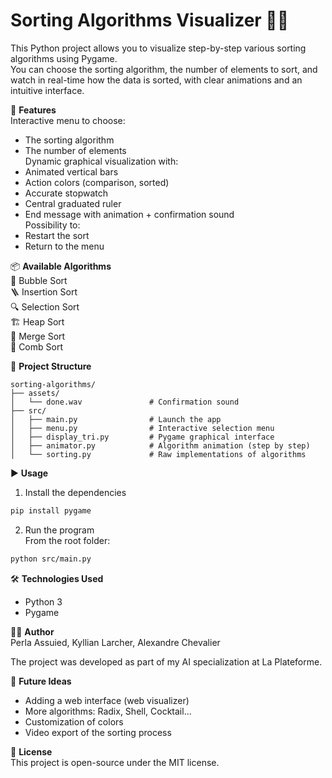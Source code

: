 # Sorting Algorithms Visualizer 🧠🎨

This Python project allows you to visualize step-by-step various sorting algorithms using Pygame.  
You can choose the sorting algorithm, the number of elements to sort, and watch in real-time how the data is sorted, with clear animations and an intuitive interface.

🚀 **Features**  
Interactive menu to choose:  
- The sorting algorithm  
- The number of elements  
Dynamic graphical visualization with:  
- Animated vertical bars  
- Action colors (comparison, sorted)  
- Accurate stopwatch  
- Central graduated ruler  
- End message with animation + confirmation sound  
Possibility to:  
- Restart the sort  
- Return to the menu

📦 **Available Algorithms**  
🔁 Bubble Sort  
🪜 Insertion Sort  
🔍 Selection Sort  
🏗 Heap Sort  
🧬 Merge Sort  
🦷 Comb Sort

📁 **Project Structure**  
```
sorting-algorithms/
├── assets/
│   └── done.wav               # Confirmation sound  
├── src/
│   ├── main.py                # Launch the app  
│   ├── menu.py                # Interactive selection menu  
│   ├── display_tri.py         # Pygame graphical interface  
│   ├── animator.py            # Algorithm animation (step by step)  
│   └── sorting.py             # Raw implementations of algorithms  
```

▶️ **Usage**  
1. Install the dependencies  
```bash
pip install pygame
```

2. Run the program  
From the root folder:  
```bash
python src/main.py
```

🛠 **Technologies Used**  
- Python 3  
- Pygame

🙋‍♂️ **Author**  
Perla Assuied, Kyllian Larcher, Alexandre Chevalier

The project was developed as part of my AI specialization at La Plateforme.

🧠 **Future Ideas**  
- Adding a web interface (web visualizer)  
- More algorithms: Radix, Shell, Cocktail...  
- Customization of colors  
- Video export of the sorting process  

📜 **License**  
This project is open-source under the MIT license.
